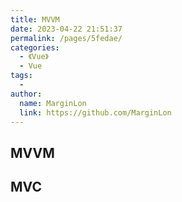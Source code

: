 ```yaml
---
title: MVVM
date: 2023-04-22 21:51:37
permalink: /pages/5fedae/
categories:
  - 《Vue》
  - Vue
tags:
  -
author:
  name: MarginLon
  link: https://github.com/MarginLon
---
```


## MVVM

## MVC
